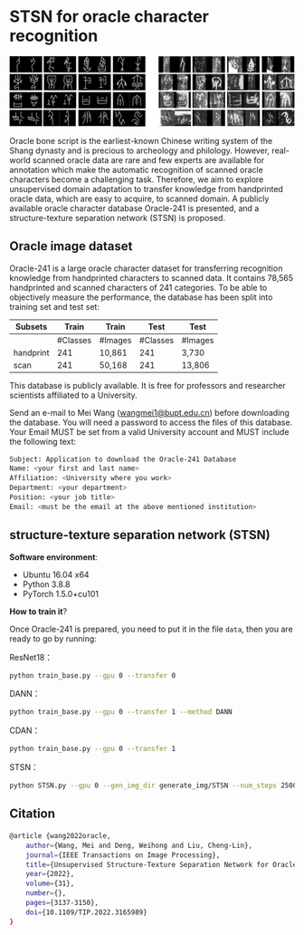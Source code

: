 # STSN for oracle character recognition

![Image](https://raw.githubusercontent.com/wm-bupt/images/main/oracle241.png)

Oracle bone script is the earliest-known Chinese writing system of the Shang dynasty and is precious to archeology and philology. However, real-world scanned oracle data are rare and few experts are available for annotation which make the automatic recognition of scanned oracle characters become a challenging task. Therefore, we aim to explore unsupervised domain adaptation to transfer knowledge from handprinted oracle data, which are easy to acquire, to scanned domain. A publicly available oracle character database Oracle-241 is presented, and a structure-texture separation network (STSN) is proposed.

## Oracle image dataset

Oracle-241 is a large oracle character dataset for transferring recognition knowledge from handprinted characters to scanned data. It contains 78,565 handprinted and scanned characters of 241 categories. To be able to objectively measure the performance, the database has been split into training set and test set:

| Subsets |   Train	   |  Train   |    Test	  |	  Test	 |
|---------| -----------|----------|-----------|----------|
|         |  #Classes  |  #Images |  #Classes |  #Images |
|handprint|     241    |  10,861 	|    241    |   3,730  |    
|  scan   |     241    |  50,168	|    241    |  13,806  |

This database is publicly available. It is free for professors and researcher scientists affiliated to a University. 

Send an e-mail to Mei Wang (wangmei1@bupt.edu.cn) before downloading the database. You will need a password to access the files of this database. Your Email MUST be set from a valid University account and MUST include the following text:

```bash
Subject: Application to download the Oracle-241 Database          
Name: <your first and last name>
Affiliation: <University where you work>
Department: <your department>
Position: <your job title>
Email: <must be the email at the above mentioned institution>
```

## structure-texture separation network (STSN)

**Software environment**:
- Ubuntu 16.04 x64
- Python 3.8.8
- PyTorch 1.5.0+cu101

**How to train it**?

Once Oracle-241 is prepared, you need to put it in the file `data`, then you are ready to go by running:

ResNet18：
```bash
python train_base.py --gpu 0 --transfer 0
```

DANN：
```bash
python train_base.py --gpu 0 --transfer 1 --method DANN
```

CDAN：
```bash
python train_base.py --gpu 0 --transfer 1
```

STSN：
```bash
python STSN.py --gpu 0 --gen_img_dir generate_img/STSN --num_steps 250000 --batch_size 16
```

## Citation
```bash
@article {wang2022oracle,
    author={Wang, Mei and Deng, Weihong and Liu, Cheng-Lin},
    journal={IEEE Transactions on Image Processing}, 
    title={Unsupervised Structure-Texture Separation Network for Oracle Character Recognition}, 
    year={2022},
    volume={31},
    number={},
    pages={3137-3150},
    doi={10.1109/TIP.2022.3165989}
}
```
